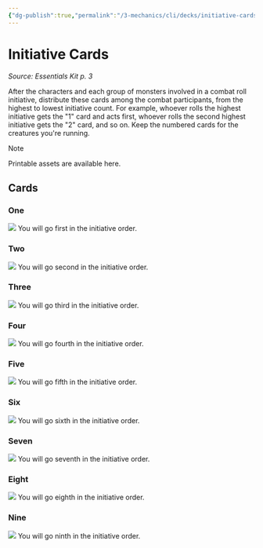 ```yaml
---
{"dg-publish":true,"permalink":"/3-mechanics/cli/decks/initiative-cards-esk/","tags":["ttrpg-cli/compendium/src/5e/esk"],"noteIcon":""}
---
```


# Initiative Cards
*Source: Essentials Kit p. 3*  

After the characters and each group of monsters involved in a combat roll initiative, distribute these cards among the combat participants, from the highest to lowest initiative count. For example, whoever rolls the highest initiative gets the "1" card and acts first, whoever rolls the second highest initiative gets the "2" card, and so on. Keep the numbered cards for the creatures you're running.

> [!note]
> Printable assets are available here.

## Cards

### One
![](3-Mechanics/CLI/decks/img/initiative-initiative1.webp#card)
You will go first in the initiative order.

### Two
![](3-Mechanics/CLI/decks/img/initiative-initiative2.webp#card)
You will go second in the initiative order.

### Three
![](3-Mechanics/CLI/decks/img/initiative-initiative3.webp#card)
You will go third in the initiative order.

### Four
![](3-Mechanics/CLI/decks/img/initiative-initiative4.webp#card)
You will go fourth in the initiative order.

### Five
![](3-Mechanics/CLI/decks/img/initiative-initiative5.webp#card)
You will go fifth in the initiative order.

### Six
![](3-Mechanics/CLI/decks/img/initiative-initiative6.webp#card)
You will go sixth in the initiative order.

### Seven
![](3-Mechanics/CLI/decks/img/initiative-initiative7.webp#card)
You will go seventh in the initiative order.

### Eight
![](3-Mechanics/CLI/decks/img/initiative-initiative8.webp#card)
You will go eighth in the initiative order.

### Nine
![](3-Mechanics/CLI/decks/img/initiative-initiative9.webp#card)
You will go ninth in the initiative order.